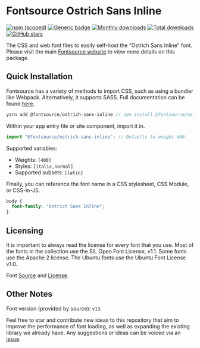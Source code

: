 # Fontsource Ostrich Sans Inline

[![npm (scoped)](https://img.shields.io/npm/v/@fontsource/ostrich-sans-inline?color=brightgreen)](https://www.npmjs.com/package/@fontsource/ostrich-sans-inline) [![Generic badge](https://img.shields.io/badge/fontsource-passing-brightgreen)](https://github.com/fontsource/fontsource) [![Monthly downloads](https://badgen.net/npm/dm/@fontsource/ostrich-sans-inline)](https://github.com/fontsource/fontsource) [![Total downloads](https://badgen.net/npm/dt/@fontsource/ostrich-sans-inline)](https://github.com/fontsource/fontsource) [![GitHub stars](https://img.shields.io/github/stars/fontsource/fontsource.svg?style=social&label=Star)](https://github.com/fontsource/fontsource/stargazers)

The CSS and web font files to easily self-host the “Ostrich Sans Inline” font. Please visit the main [Fontsource website](https://fontsource.org/fonts/ostrich-sans-inline) to view more details on this package.

## Quick Installation

Fontsource has a variety of methods to import CSS, such as using a bundler like Webpack. Alternatively, it supports SASS. Full documentation can be found [here](https://fontsource.org/docs/introduction).

```javascript
yarn add @fontsource/ostrich-sans-inline // npm install @fontsource/ostrich-sans-inline
```

Within your app entry file or site component, import it in.

```javascript
import "@fontsource/ostrich-sans-inline"; // Defaults to weight 400.
```

Supported variables:

- Weights: `[400]`
- Styles: `[italic,normal]`
- Supported subsets: `[latin]`

Finally, you can reference the font name in a CSS stylesheet, CSS Module, or CSS-in-JS.

```css
body {
  font-family: "Ostrich Sans Inline";
}
```

## Licensing

It is important to always read the license for every font that you use.
Most of the fonts in the collection use the SIL Open Font License, v1.1. Some fonts use the Apache 2 license. The Ubuntu fonts use the Ubuntu Font License v1.0.

Font [Source](https://github.com/theleagueof/ostrich-sans) and [License](https://github.com/theleagueof/ostrich-sans/blob/master/Open%20Font%20License.markdown).

## Other Notes

Font version (provided by source): `v13`.

Feel free to star and contribute new ideas to this repository that aim to improve the performance of font loading, as well as expanding the existing library we already have. Any suggestions or ideas can be voiced via an [issue](https://github.com/fontsource/fontsource/issues).
